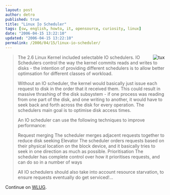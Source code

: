 ```yaml
---
layout: post
author: detro
published: true
title: "Linux Io Scheduler"
tags: [sw, english, howto, it, opensource, curiosity, linux]
date: "2006-04-15 13:22:10"
updated: "2006-04-15 13:22:10"
permalink: /2006/04/15/linux-io-scheduler/
---
```


<img src="http://www.wlug.org.nz/theme/WLUG05/penguin_head.png" alt="tux" align="right" />
<blockquote>The 2.6 Linux Kernel included selectable IO schedulers. IO Schedulers control the way the kernel commits reads and writes to disks - the intention of providing different schedulers is to allow better optimsation for different classes of workload.

Without an IO scheduler, the kernel would basically just issue each request to disk in the order that it received them. This could result in massive thrashing of the disk subsystem - if one process was reading from one part of the disk, and one writing to another, it would have to seek back and forth across the disk for every operation. The schedulers main goal is to optimise disk access times.

An IO scheduler can use the following techniques to improve performance:

Request merging
    The scheduler merges adjacent requests together to reduce disk seeking
Elevator
    The scheduler orders requests based on their physical location on the block device, and it basically tries to seek in one direction as much as possible.
Prioritisation
    The scheduler has complete control over how it prioritises requests, and can do so in a number of ways

All IO schedulers should also take into account resource starvation, to ensure requests eventually do get serviced!... </blockquote>

Continue on <a href="http://www.wlug.org.nz/LinuxIoScheduler">WLUG</a>.

